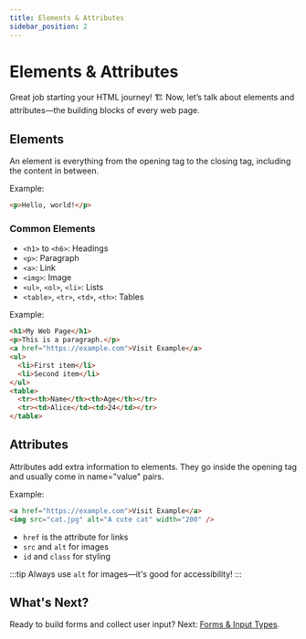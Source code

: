 ```yaml
---
title: Elements & Attributes
sidebar_position: 2
---
```


# Elements & Attributes

Great job starting your HTML journey! 🏗️ Now, let’s talk about elements and attributes—the building blocks of every web page.

## Elements

An element is everything from the opening tag to the closing tag, including the content in between.

Example:
```html
<p>Hello, world!</p>
```

### Common Elements
- `<h1>` to `<h6>`: Headings
- `<p>`: Paragraph
- `<a>`: Link
- `<img>`: Image
- `<ul>`, `<ol>`, `<li>`: Lists
- `<table>`, `<tr>`, `<td>`, `<th>`: Tables

Example:
```html
<h1>My Web Page</h1>
<p>This is a paragraph.</p>
<a href="https://example.com">Visit Example</a>
<ul>
  <li>First item</li>
  <li>Second item</li>
</ul>
<table>
  <tr><th>Name</th><th>Age</th></tr>
  <tr><td>Alice</td><td>24</td></tr>
</table>
```

## Attributes

Attributes add extra information to elements. They go inside the opening tag and usually come in name="value" pairs.

Example:
```html
<a href="https://example.com">Visit Example</a>
<img src="cat.jpg" alt="A cute cat" width="200" />
```

- `href` is the attribute for links
- `src` and `alt` for images
- `id` and `class` for styling

:::tip
Always use `alt` for images—it's good for accessibility!
:::

## What's Next?

Ready to build forms and collect user input? Next: [Forms & Input Types](./forms-and-input-types.md).
